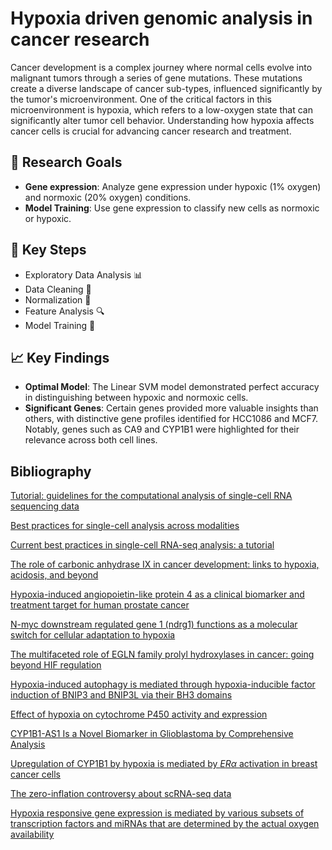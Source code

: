 # Hypoxia driven genomic analysis in cancer research

Cancer development is a complex journey where normal cells evolve into malignant tumors through a series of gene mutations. These mutations create a diverse landscape of cancer sub-types, influenced significantly by the tumor's microenvironment. One of the critical factors in this microenvironment is hypoxia, which refers to a low-oxygen state that can significantly alter tumor cell behavior. Understanding how hypoxia affects cancer cells is crucial for advancing cancer research and treatment.

## 🧪 Research Goals
- **Gene expression**: Analyze gene expression under hypoxic (1% oxygen) and normoxic (20% oxygen) conditions.
- **Model Training**: Use gene expression to classify new cells as normoxic or hypoxic.

## 🧩 Key Steps
- Exploratory Data Analysis 📊
- Data Cleaning 🧹
- Normalization 🔄
- Feature Analysis 🔍
- Model Training 🤖

## 📈 Key Findings
- **Optimal Model**: The Linear SVM model demonstrated perfect accuracy in distinguishing between hypoxic and normoxic cells.
- **Significant Genes**: Certain genes provided more valuable insights than others, with distinctive gene profiles identified for HCC1086 and MCF7. Notably, genes such as CA9 and CYP1B1 were highlighted for their relevance across both cell lines.

## Bibliography

[Tutorial: guidelines for the computational analysis of single-cell RNA sequencing data](https://www.nature.com/articles/s41596-020-00409-w)

[Best practices for single-cell analysis across modalities](https://www.nature.com/articles/s41576-023-00586-w)

[Current best practices in single-cell RNA-seq analysis: a tutorial](https://www.embopress.org/doi/full/10.15252/msb.20188746)

[The role of carbonic anhydrase IX in cancer development: links to hypoxia, acidosis, and beyond](https://www.ncbi.nlm.nih.gov/pmc/articles/PMC6647366/)

[Hypoxia-induced angiopoietin-like protein 4 as a clinical biomarker and treatment target for human prostate cancer](https://pubmed.ncbi.nlm.nih.gov/28560449/)

[N-myc downstream regulated gene 1 (ndrg1) functions as a molecular switch for cellular adaptation to hypoxia](https://pubmed.ncbi.nlm.nih.gov/36214665/)

[The multifaceted role of EGLN family prolyl hydroxylases in cancer: going beyond HIF regulation](https://www.nature.com/articles/s41388-022-02378-8)

[Hypoxia-induced autophagy is mediated through hypoxia-inducible factor induction of BNIP3 and BNIP3L via their BH3 domains](https://pubmed.ncbi.nlm.nih.gov/19273585/)

[Effect of hypoxia on cytochrome P450 activity and expression](https://pubmed.ncbi.nlm.nih.gov/15180495/)

[CYP1B1-AS1 Is a Novel Biomarker in Glioblastoma by Comprehensive Analysis](https://www.hindawi.com/journals/dm/2021/8565943/)

[Upregulation of CYP1B1 by hypoxia is mediated by $ER\alpha$ activation in breast cancer cells](https://pubmed.ncbi.nlm.nih.gov/35812067/)

[The zero-inflation controversy about scRNA-seq data](https://genomebiology.biomedcentral.com/articles/10.1186/s13059-022-02601-5)

[Hypoxia responsive gene expression is mediated by various subsets of transcription factors and miRNAs that are determined by the actual oxygen availability](https://www.iris.sssup.it/bitstream/11382/326566/1/New%20Phytol%202011.pdf)
